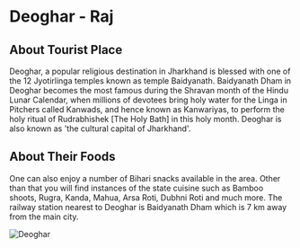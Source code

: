 # Deoghar - Raj

## About Tourist Place 
Deoghar, a popular religious destination in Jharkhand is blessed with one of the 12 Jyotirlinga temples known as temple Baidyanath. Baidyanath Dham in Deoghar 
becomes the most famous during the Shravan month of the Hindu Lunar Calendar, when millions of devotees bring holy water for the Linga in Pitchers called Kanwads, 
and hence known as Kanwariyas, to perform the holy ritual of Rudrabhishek [The Holy Bath] in this holy month. Deoghar is also known as 'the cultural capital of 
Jharkhand'.

## About Their Foods
One can also enjoy a number of Bihari snacks available in the area. Other than that you will find instances of the state cuisine such as Bamboo shoots, Rugra, 
Kanda, Mahua, Arsa Roti, Dubhni Roti and much more. The railway station nearest to Deoghar is Baidyanath Dham which is 7 
km away from the main city.

<img align="center" src="http://3.bp.blogspot.com/-4kfWchFmPwE/TyN3Zw5u0sI/AAAAAAAAAAw/mT_ANdF6AjQ/s1600/Deogharjharkhand.jpg" alt="Deoghar"/>

<!--Example: <img align="center" src="https://lotustours.in/assets/img/taj/photo-room-detail-1.jpg" alt="Taj Mahal"/> -->

